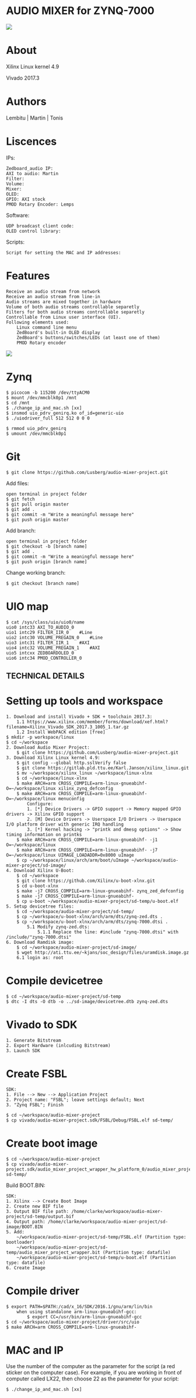 # AUDIO MIXER for ZYNQ-7000

![](https://upload.wikimedia.org/wikipedia/commons/6/60/ARM_logo.svg)
                
# About

Xilinx Linux kernel 4.9

Vivado 2017.3

# Authors

Lembitu | Martin | Tonis

# Liscences

IPs:

	Zedboard_audio IP: 
	AXI to audio: Martin
	Filter:
	Volume: 
	Mixer: 
	OLED: 
	GPIO: AXI stock
	PMOD Rotary Encoder: Lemps

Software:

	UDP broadcast client code:
	OLED control library:

Scripts:

	Script for setting the MAC and IP addresses: 

# Features

	Receive an audio stream from network
	Receive an audio stream from line-in
	Audio streams are mixed together in hardware
	Volume of both audio streams controllable separetly
	Filters for both audio streams controllable separetly
	Controllable from Linux user interface (UI).
	Following elements used:
		Linux command line menu
		ZedBoard's built-in OLED display
		ZedBoard's buttons/switches/LEDs (at least one of them)
		PMOD Rotary encoder

![](/assets/audio-mixer-project-schematic.png?raw=true)

# Zynq

	$ picocom -b 115200 /dev/ttyACM0
	$ mount /dev/mmcblk0p1 /mnt
	$ cd /mnt
	$ ./change_ip_and_mac.sh [xx]
	$ insmod uio_pdrv_genirq.ko of_id=generic-uio
	$ ./uiodriver_full 512 512 0 0 0

	$ rmmod uio_pdrv_genirq
	$ umount /dev/mmcblk0p1

# Git

	$ git clone https://github.com/Lusberg/audio-mixer-project.git

Add files:

	open terminal in project folder
	$ git fetch
	$ git pull origin master
	$ git add .
	$ git commit -m "Write a meaningful message here"
	$ git push origin master

Add branch:

	open terminal in project folder
	$ git checkout -b [branch name]
	$ git add .
	$ git commit -m "Write a meaningful message here"
	$ git push origin [branch name]

Change working branch:

	$ git checkout [branch name]

# UIO map

	$ cat /sys/class/uio/uio0/name
	uio0 intc33 AXI_TO_AUDIO_0	
	uio1 intc29 FILTER_IIR_0	#Line
	uio2 intc30 VOLUME_PREGAIN_0	#Line
	uio3 intc31 FILTER_IIR_1	#AXI
	uio4 intc32 VOLUME_PREGAIN_1	#AXI
	uio5 intcxx ZEDBOARDOLED_0
	uio6 intc34 PMOD_CONTROLLER_0

## TECHNICAL DETAILS

# Setting up tools and workspace

	1. Download and install Vivado + SDK + toolchain 2017.3:
		1.1 https://www.xilinx.com/member/forms/download/xef.html?filename=Xilinx_Vivado_SDK_2017.3_1005_1.tar.gz
		1.2 Install WebPACK edition [free]
	$ mkdir -p workspace/linux
	$ cd ~/workspace
	2. Download Audio Mixer Project:
		$ git clone https://github.com/Lusberg/audio-mixer-project.git
	3. Download Xilinx Linux kernel 4.9:
		$ git config --global http.sslVerify false
		$ git clone https://gitlab.pld.ttu.ee/Karl.Janson/xilinx_linux.git
		$ mv ~/workspace/xilinx_linux ~/workspace/linux-xlnx
		$ cd ~/workspace/linux-xlnx
		$ make ARCH=arm CROSS_COMPILE=arm-linux-gnueabihf- O=~/workspace/linux xilinx_zynq_defconfig
		$ make ARCH=arm CROSS_COMPILE=arm-linux-gnueabihf- O=~/workspace/linux menuconfig
			Configure:
			1. [*] Device Drivers -> GPIO support -> Memory mapped GPIO drivers -> Xilinx GPIO support
			2. [M] Device Drivers -> Userspace I/O Drivers -> Userspace I/O platform driver with generic IRQ handling
			3. [*] Kernel hacking -> "printk and dmesg options" -> Show timing information on printks
		$ make ARCH=arm CROSS_COMPILE=arm-linux-gnueabihf- -j1 O=~/workspace/linux
		$ make ARCH=arm CROSS_COMPILE=arm-linux-gnueabihf- -j7 O=~/workspace/linux UIMAGE_LOADADDR=0x8000 uImage
		$ cp ~/workspace/linux/arch/arm/boot/uImage ~/workspace/audio-mixer-project/sd-image/
	4. Download Xilinx U-Boot:
		$ cd ~/workspace
		$ git clone https://github.com/Xilinx/u-boot-xlnx.git
		$ cd u-boot-xlnx
		$ make -j7 CROSS_COMPILE=arm-linux-gnueabihf- zynq_zed_defconfig
		$ make -j7 CROSS_COMPILE=arm-linux-gnueabihf-
		$ cp u-boot ~/workspace/audio-mixer-project/sd-temp/u-boot.elf
	5. Setup devicetree files:
		$ cd ~/workspace/audio-mixer-project/sd-temp/
		$ cp ~/workspace/u-boot-xlnx/arch/arm/dts/zynq-zed.dts .
		$ cp ~/workspace/u-boot-xlnx/arch/arm/dts/zynq-7000.dtsi .
			5.1 Modify zynq-zed.dts:
				5.1.1 Replace the line: #include "zynq-7000.dtsi" with /include/"zynq-7000.dtsi"
	6. Download Ramdisk image:
		$ cd ~/workspace/audio-mixer-project/sd-image/
		$ wget http://ati.ttu.ee/~kjans/soc_design/files/uramdisk.image.gz
		6.1 login as: root

# Compile devicetree

	$ cd ~/workspace/audio-mixer-project/sd-temp
	$ dtc -I dts -O dtb -o ../sd-image/devicetree.dtb zynq-zed.dts

# Vivado to SDK

	1. Generate Bitstream
	2. Export Hardware (inlcuding Bitstream)
	3. Launch SDK

# Create FSBL
	
	SDK:
	1. File --> New --> Application Project
	2. Project name: "FSBL"; leave settings default; Next
	3. "Zynq FSBL"; Finish

	$ cd ~/workspace/audio-mixer-project
	$ cp vivado/audio-mixer-project.sdk/FSBL/Debug/FSBL.elf sd-temp/

# Create boot image

	$ cd ~/workspace/audio-mixer-project
	$ cp vivado/audio-mixer-project.sdk/audio_mixer_project_wrapper_hw_platform_0/audio_mixer_project_wrapper.bit sd-temp/

Build BOOT.BIN:

	SDK:
	1. Xilinx --> Create Boot Image
	2. Create new BIF file
	3. Output BIF file path: /home/clarke/workspace/audio-mixer-project/sd-temp/output.bif
	4. Output path: /home/clarke/workspace/audio-mixer-project/sd-image/BOOT.BIN
	5. Add:
		~/workspace/audio-mixer-project/sd-temp/FSBL.elf (Partition type: bootloader)
		~/workspace/audio-mixer-project/sd-temp/audio_mixer_project_wrapper.bit (Partition type: datafile)
		~/workspace/audio-mixer-project/sd-temp/u-boot.elf (Partition type: datafile)
	6. Create Image

# Compile driver
	
	$ export PATH=$PATH:/cad/x_16/SDK/2016.1/gnu/arm/lin/bin
		when using standalone arm-linux-gnueabihf-gcc:
			$ export CC=/usr/bin/arm-linux-gnueabihf-gcc
	$ cd ~/workspace/audio-mixer-project/driver/src/uio
	$ make ARCH=arm CROSS_COMPILE=arm-linux-gnueabihf-

# MAC and IP

Use the number of the computer as the parameter for the script (a red sticker on the computer case). For example, if you are working in front of computer called LX22, then choose 22 as the parameter for your script:

	$ ./change_ip_and_mac.sh [xx]




